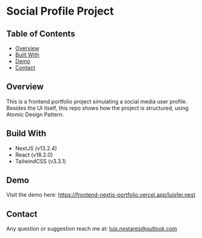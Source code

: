 # Social Profile Project

## Table of Contents

- [Overview](#overview)
- [Built With](#built-with)
- [Demo](#demo)
- [Contact](#contact)

## Overview

This is a frontend portfolio project simulating a social media user profile. Besides the UI itself, this repo shows how the project is structured, using Atomic Design Pattern.

## Build With

- NextJS (v13.2.4)
- React (v18.2.0)
- TailwindCSS (v3.3.1)

## Demo

Visit the demo here: https://frontend-nextjs-portfolio.vercel.app/luisfer.nest

## Contact

Any question or suggestion reach me at: luis.nestares@outlook.com
